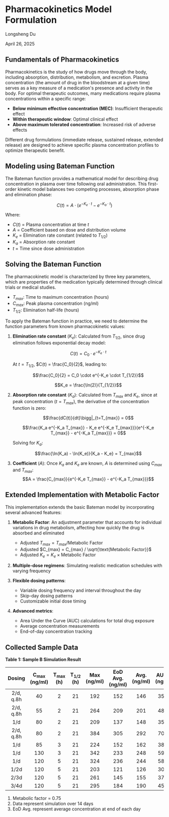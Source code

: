 # **Pharmacokinetics Model Formulation**

Longsheng Du

April 26, 2025

## Fundamentals of Pharmacokinetics

Pharmacokinetics is the study of how drugs move through the body, including absorption, distribution, metabolism, and excretion. Plasma concentration (the amount of drug in the bloodstream at a given time) serves as a key measure of a medication's presence and activity in the body. For optimal therapeutic outcomes, many medications require plasma concentrations within a specific range:

* **Below minimum effective concentration (MEC)**: Insufficient therapeutic effect
* **Within therapeutic window**: Optimal clinical effect
* **Above maximum tolerated concentration**: Increased risk of adverse effects

Different drug formulations (immediate release, sustained release, extended release) are designed to achieve specific plasma concentration profiles to optimize therapeutic benefit.

## Modeling using Bateman Function

The Bateman function provides a mathematical model for describing drug concentration in plasma over time following oral administration. This first-order kinetic model balances two competing processes, absorption phase and elimination phase:

$$
C(t) = A \cdot (e^{-K_e \cdot t} - e^{-K_a \cdot t})
$$

Where:
* $C(t)$ = Plasma concentration at time $t$
* $A$ = Coefficient based on dose and distribution volume
* $K_e$ = Elimination rate constant (related to $T_{1/2}$)
* $K_a$ = Absorption rate constant
* $t$ = Time since dose administration

## Solving the Bateman Function

The pharmacokinetic model is characterized by three key parameters, which are properties of the medication typically determined through clinical trials or medical studies. 

* $T_{max}$: Time to maximum concentration (hours)
* $C_{max}$: Peak plasma concentration (ng/ml)
* $T_{1/2}$: Elimination half-life (hours)

To apply the Bateman function in practice, we need to determine the function parameters from known pharmacokinetic values:

1. **Elimination rate constant** ($K_e$): Calculated from ${T_{1/2}}$, since drug elimination follows exponential decay model:

   $$C(t) = C_0 \cdot e^{-K_e \cdot t}$$

   At $t = T_{1/2}$, $C(t) = \frac{C_0}{2}$, leading to:

   $$\frac{C_0}{2} = C_0 \cdot e^{-K_e \cdot T_{1/2}}$$

   $$K_e = \frac{\ln(2)}{T_{1/2}}$$

2. **Absorption rate constant** ($K_a$): Calculated from $T_{max}$ and $K_e$, since at peak concentration ($t = T_{max}$), the derivative of the concentration function is zero:

   $$\frac{dC(t)}{dt}\bigg|_{t=T_{max}} = 0$$

   $$\frac{K_a e^{-K_a T_{max}} - K_e e^{-K_e T_{max}}}{e^{-K_e T_{max}} - e^{-K_a T_{max}}} = 0$$

   Solving for $K_a$:

   $$\frac{\ln(K_a) - \ln(K_e)}{K_a - K_e} = T_{max}$$

3. **Coefficient** ($A$): Once $K_a$ and $K_e$ are known, $A$ is determined using $C_{max}$ and $T_{max}$:
   $$A = \frac{C_{max}}{e^{-K_e T_{max}} - e^{-K_a T_{max}}}$$

## Extended Implementation with Metabolic Factor

This implementation extends the basic Bateman model by incorporating several advanced features:

1. **Metabolic Factor**: An adjustment parameter that accounts for individual variations in drug metabolism, affecting how quickly the drug is absorbed and eliminated
   - Adjusted $T_{max} = T_{max} / \text{Metabolic Factor}$
   - Adjusted $C_{max} = C_{max} / \sqrt{\text{Metabolic Factor}}$
   - Adjusted $K_e = K_e \times \text{Metabolic Factor}$

2. **Multiple-dose regimens**: Simulating realistic medication schedules with varying frequency

3. **Flexible dosing patterns**:
   - Variable dosing frequency and interval throughout the day
   - Skip-day dosing patterns
   - Customizable initial dose timing

4. **Advanced metrics**:
   - Area Under the Curve (AUC) calculations for total drug exposure
   - Average concentration measurements
   - End-of-day concentration tracking

## Collected Sample Data

**Table 1: Sample B Simulation Result**

|   Dosing   | $\mathbf{C_{max}}$ (ng/ml) | $\mathbf{T_{max}}$ (h) | $\mathbf{T_{1/2}}$ (h) | Max (ng/ml) | EoD Avg. (ng/ml) | Avg. (ng/ml)  | AUC/d (ng/ml) |
|:----------:|:--------------------------:|:----------------------:|:----------------------:|:-----------:|:----------------:|:-------------:|:-------------:|
|  2/d, q.8h |            40              |            2           |            21          |    192      |        152       |      146      |     3504      |
|  2/d, q.8h |            55              |            2           |            21          |    264      |        209       |      201      |     4818      |
|     1/d    |            80              |            2           |            21          |    209      |        137       |      148      |     3552      |
|  2/d, q.8h |            80              |            2           |            21          |    384      |        305       |      292      |     7008      |
|     1/d    |            85              |            3           |            21          |    224      |        152       |      162      |     3895      |
|     1/d    |            130             |            3           |            21          |    342      |        233       |      248      |     5957      |
|     1/d    |            120             |            5           |            21          |    324      |        236       |      244      |     5854      |
|    1/2d    |            120             |            5           |            21          |    203      |        121       |      126      |     3035      |
|    2/3d    |            120             |            5           |            21          |    261      |        145       |      155      |     3725      |
|    3/4d    |            120             |            5           |            21          |    295      |        184       |      190      |     4551      
1. Metabolic factor = 0.75
2. Data represent simulation over 14 days
3. EoD Avg. represent average concentration at end of each day
